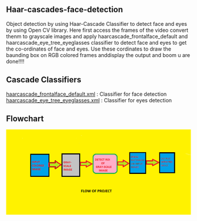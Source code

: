 ## Haar-cascades-face-detection
Object detection by using Haar-Cascade Classifier to detect face and eyes by using Open CV library. Here first access the frames of the video convert thenm to grayscale images and apply haarcascade_frontalface_default and haarcascade_eye_tree_eyeglasses classifier to detect face and eyes to get the co-ordinates of face and eyes. Use these cordinates to draw the baunding box on RGB colored frames anddisplay the output and boom u are done!!!!

## Cascade Classifiers
[haarcascade_frontalface_default.xml](https://github.com/opencv/opencv/blob/master/data/haarcascades/haarcascade_frontalface_default.xml) : Classifier for face detection<br>
[haarcascade_eye_tree_eyeglasses.xml](https://github.com/opencv/opencv/blob/master/data/haarcascades/haarcascade_eye_tree_eyeglasses.xml) : Classifier for eyes detection

## Flowchart

  <img src='https://raw.githubusercontent.com/vishalsingha/haar-cascades-face-detection/master/Images/IMG.png'>

